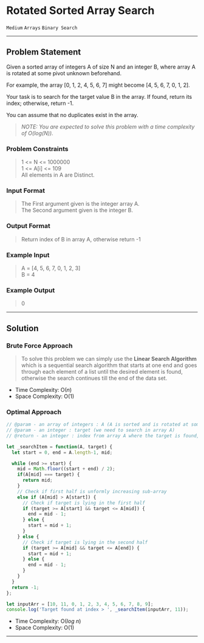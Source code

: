 # Rotated Sorted Array Search

`Medium`
`Arrays`
`Binary Search`

----------

## Problem Statement

Given a sorted array of integers A of size N and an integer B, where array A is rotated at some pivot unknown beforehand.

For example, the array [0, 1, 2, 4, 5, 6, 7] might become [4, 5, 6, 7, 0, 1, 2].

Your task is to search for the target value B in the array. If found, return its index; otherwise, return -1.

You can assume that no duplicates exist in the array.

> *NOTE: You are expected to solve this problem with a time complexity of O(log(N)).*

### Problem Constraints

> 1 <= N <= 1000000  
1 <= A[i] <= 109  
All elements in A are Distinct.

### Input Format

> The First argument given is the integer array A.  
The Second argument given is the integer B.

### Output Format

> Return index of B in array A, otherwise return -1

### Example Input

> A = [4, 5, 6, 7, 0, 1, 2, 3]  
B = 4

### Example Output

> 0

----------

## Solution

### Brute Force Approach

> To solve this problem we can simply use the **Linear Search Algorithm** which is a sequential search algorithm that starts at one end and goes through each element of a list until the desired element is found, otherwise the search continues till the end of the data set.

- Time Complexity: O($n$)
- Space Complexity: O($1$)

### Optimal Approach

```javascript
// @param - an array of integers : A (A is sorted and is rotated at some pivot unknown beforehand)
// @param - an integer : target (we need to search in array A)
// @return - an integer : index from array A where the target is found, else -1

let _searchItem = function(A, target) {
  let start = 0, end = A.length-1, mid;

  while (end >= start) {
    mid = Math.floor((start + end) / 2);
    if(A[mid] === target) {
      return mid;
    }
    // Check if first half is unformly increasing sub-array
    else if (A[mid] > A[start]) {
      // Check if target is lying in the first half
      if (target >= A[start] && target <= A[mid]) {
        end = mid - 1;
      } else {
        start = mid + 1;
      }
    } else {
      // Check if target is lying in the second half
      if (target >= A[mid] && target <= A[end]) {
        start = mid + 1;
      } else {
        end = mid - 1;
      }
    }
  }
  return -1;
};

let inputArr = [10, 11, 0, 1, 2, 3, 4, 5, 6, 7, 8, 9];
console.log('Target found at index > ', _searchItem(inputArr, 11));
```

- Time Complexity: O($log$ $n$)
- Space Complexity: O($1$)

----------
